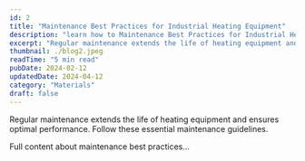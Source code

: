 ```yaml
---
id: 2
title: "Maintenance Best Practices for Industrial Heating Equipment"
description: "learn how to Maintenance Best Practices for Industrial Heating Equipment"
excerpt: "Regular maintenance extends the life of heating equipment and ensures optimal performance. Follow these essential maintenance guidelines."
thumbnail: ./blog2.jpeg
readTime: "5 min read"
pubDate: 2024-02-12
updatedDate: 2024-04-12
category: "Materials"
draft: false
---
```


Regular maintenance extends the life of heating equipment and ensures optimal performance. Follow these essential maintenance guidelines.

Full content about maintenance best practices...
